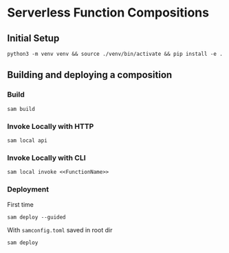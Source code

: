 # Serverless Function Compositions

## Initial Setup

```
python3 -m venv venv && source ./venv/bin/activate && pip install -e .
```


## Building and deploying a composition

### Build
```
sam build
```

### Invoke Locally with HTTP
```
sam local api
```

### Invoke Locally with CLI
```
sam local invoke <<FunctionName>>
```


### Deployment
First time
```
sam deploy --guided
```

With `samconfig.toml` saved in root dir
```
sam deploy
```